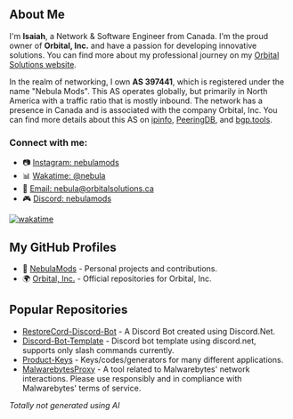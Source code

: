## About Me

I'm **Isaiah**, a Network & Software Engineer from Canada. I'm the proud owner of **Orbital, Inc.** and have a passion for developing innovative solutions. You can find more about my professional journey on my [Orbital Solutions website](https://orbitalsolutions.ca).

In the realm of networking, I own **AS 397441**, which is registered under the name "Nebula Mods". This AS operates globally, but primarily in North America with a traffic ratio that is mostly inbound. The network has a presence in Canada and is associated with the company Orbital, Inc. You can find more details about this AS on [ipinfo](https://asn.ipinfo.app/AS397441), [PeeringDB](https://www.peeringdb.com/net/30680), and [bgp.tools](https://bgp.tools/as/397441#asinfo).

### Connect with me:
- 📷 [Instagram: nebulamods](https://www.instagram.com/nebulamods)
- 📊 [Wakatime: @nebula](https://wakatime.com/@nebula)
- 📧 [Email: nebula@orbitalsolutions.ca](mailto://nebula@orbitalsolutions.ca)
- 🎮 [Discord: nebulamods](https://discord.com/user/nebulamods)

[![wakatime](https://wakatime.com/badge/user/a52b878a-4250-4b8a-a900-f388c38dbc82.svg)](https://wakatime.com/@a52b878a-4250-4b8a-a900-f388c38dbc82)

## My GitHub Profiles
- 🌌 [NebulaMods](https://github.com/NebulaMods) - Personal projects and contributions.
- 🌍 [Orbital, Inc.](https://github.com/Orbital-Inc) - Official repositories for Orbital, Inc.

## Popular Repositories
- [RestoreCord-Discord-Bot](https://github.com/NebulaMods/RestoreCord-Discord-Bot) - A Discord Bot created using Discord.Net.
- [Discord-Bot-Template](https://github.com/NebulaMods/Discord-Bot-Template) - Discord bot template using discord.net, supports only slash commands currently.
- [Product-Keys](https://github.com/NebulaMods/Product-Keys) - Keys/codes/generators for many different applications.
- [MalwarebytesProxy](https://github.com/NebulaMods/MalwarebytesProxy) - A tool related to Malwarebytes' network interactions. Please use responsibly and in compliance with Malwarebytes' terms of service.

_Totally not generated using AI_
